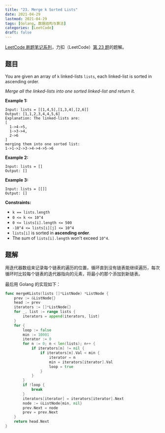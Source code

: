 ```yaml
---
title: "23. Merge k Sorted Lists"
date: 2021-04-29
lastmod: 2021-04-29
tags: [Golang, 数据结构与算法]
categories: [LeetCode]
draft: false
---
```


[LeetCode 刷题笔记系列](/posts/leetcode/leetcode)，力扣（LeetCode）[第 23 题](https://leetcode-cn.com/problems/merge-k-sorted-lists)的题解。

<!--more-->

## 题目

You are given an array of `k` linked-lists `lists`, each linked-list is sorted in ascending order.

_Merge all the linked-lists into one sorted linked-list and return it._

**Example 1:**

```text
Input: lists = [[1,4,5],[1,3,4],[2,6]]
Output: [1,1,2,3,4,4,5,6]
Explanation: The linked-lists are:
[
  1->4->5,
  1->3->4,
  2->6
]
merging them into one sorted list:
1->1->2->3->4->4->5->6
```

**Example 2:**

```text
Input: lists = []
Output: []
```

**Example 3:**

```text
Input: lists = [[]]
Output: []
```

**Constraints:**

- `k == lists.length`
- `0 <= k <= 10^4`
- `0 <= lists[i].length <= 500`
- `-10^4 <= lists[i][j] <= 10^4`
- `lists[i]` is sorted in **ascending order**.
- The sum of `lists[i].length` won't exceed `10^4`.

## 题解

用迭代器数组来记录每个链表的遍历的位置，循环直到没有链表能继续遍历，每次循环时比较每个链表的迭代器指向的元素，将最小的那个添加到新链表。

最后用 Golang 的实现如下：

```go
func mergeKLists(lists []*ListNode) *ListNode {
    prev := &ListNode{}
    head := prev
    iterators := []*ListNode{}
    for _, list := range lists {
        iterators = append(iterators, list)
    }
    for {
        loop := false
        min := 10001
        iterator := 0
        for n := 0; n < len(lists); n++ {
            if iterators[n] != nil {
                if iterators[n].Val < min {
                    iterator = n
                    min = iterators[iterator].Val
                    loop = true
                }
            }
        }
        if !loop {
            break
        }
        iterators[iterator] = iterators[iterator].Next
        node := &ListNode{min, nil}
        prev.Next = node
        prev = prev.Next
    }
    return head.Next
}
```
